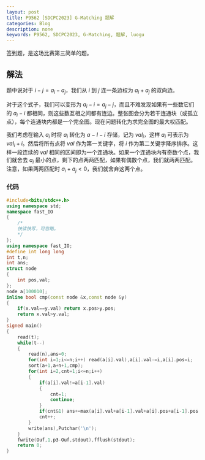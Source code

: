 ```yaml
---
layout: post
title: P9562 [SDCPC2023] G-Matching 题解
categories: Blog
description: none
keywords: P9562, SDCPC2023, G-Matching, 题解, luogu
---
```


签到题，是这场比赛第三简单的题。

## 解法

题中说对于 $i - j = a_i - a_j$，我们从 $i$ 到 $j$ 连一条边权为 $a_i + a_j$ 的双向边。

对于这个式子，我们可以变形为 $a_i - i = a_j - j$，而且不难发现如果有一些数它们的 $a_i - i$ 都相同，则这些数互相之间都有连边。整张图会分为若干连通块（或孤立点），每个连通块内都是一个完全图。现在问题转化为求完全图的最大权匹配。

我们考虑在输入 $a_i$ 时将 $a_i$ 转化为 $a-I - i$ 存储，记为 $val_i$，这样 $a_i$ 可表示为 $val_i + i$。然后将所有点将 $val$ 作为第一关键字，将 $i$ 作为第二关键字降序排序。这样一段连续的 $val$ 相同的区间即为一个连通块。如果一个连通块内有奇数个点，我们就舍去 $a_i$ 最小的点，剩下的点两两匹配，如果有偶数个点，我们就两两匹配。注意，如果两两匹配时 $a_i + a_j < 0$，我们就舍弃这两个点。

### 代码

```cpp
#include<bits/stdc++.h>
using namespace std;
namespace fast_IO
{
    /*
    快读快写，可忽略。
    */
};
using namespace fast_IO;
#define int long long
int t,n;
int ans;
struct node
{
    int pos,val;
};
node a[100010];
inline bool cmp(const node &x,const node &y)
{
    if(x.val==y.val) return x.pos>y.pos;
    return x.val>y.val;
}
signed main()
{
    read(t);
    while(t--)
    {
        read(n),ans=0;
        for(int i=1;i<=n;i++) read(a[i].val),a[i].val-=i,a[i].pos=i;
        sort(a+1,a+n+1,cmp);
        for(int i=2,cnt=1;i<=n;i++)
        {
            if(a[i].val!=a[i-1].val)
            {
                cnt=1;
                continue;
            }
            if(cnt&1) ans+=max(a[i].val+a[i-1].val+a[i].pos+a[i-1].pos,0ll);
            cnt++;
        }
        write(ans),Putchar('\n');
    }
    fwrite(Ouf,1,p3-Ouf,stdout),fflush(stdout);
    return 0;
}
```
